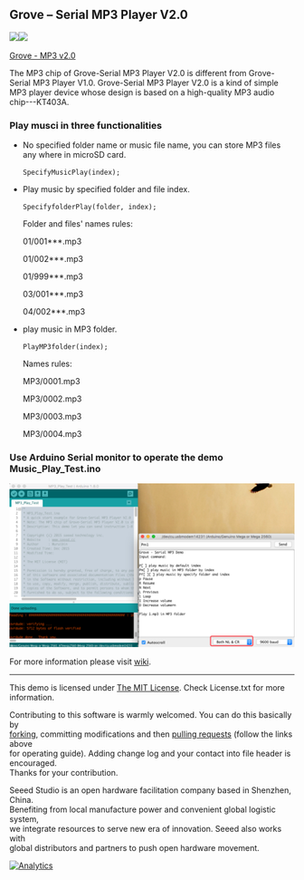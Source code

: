 Grove – Serial MP3 Player V2.0
--------------------------------

<img src=https://statics3.seeedstudio.com/images/product/107020008%202.jpg width=300><img src=https://statics3.seeedstudio.com/product/107020008%202_02.jpg width=300>

[Grove - MP3 v2.0](https://www.seeedstudio.com/Grove-MP3-v2.0-p-2597.html)

The MP3 chip of Grove-Serial MP3 Player V2.0 is different from Grove-Serial MP3 Player V1.0.
Grove-Serial MP3 Player V2.0 is a kind of simple MP3 player device whose design is based on a high-quality MP3 audio chip---KT403A. 

### Play musci in three functionalities
- No specified folder name or music file name, you can store MP3 files any where in microSD card.
	```
	SpecifyMusicPlay(index);
	```
	
- Play music by specified folder and file index. 	
	```
	SpecifyfolderPlay(folder, index);
	```

	Folder and files' names rules:
	
	01/001***.mp3	

	01/002***.mp3

	01/999***.mp3
	
	03/001***.mp3
	
	04/002***.mp3

- play music in MP3 folder.
	```
	PlayMP3folder(index);
	```

	Names rules:

	MP3/0001.mp3

	MP3/0002.mp3

	MP3/0003.mp3

	MP3/0004.mp3


### Use Arduino Serial monitor to operate the demo **Music_Play_Test.ino**
![](./img/grove_mp3_player_arduino.png)

For more information please visit [wiki](http://wiki.seeedstudio.com/Grove-MP3_v2.0/).    

----

This demo is licensed under [The MIT License](http://opensource.org/licenses/mit-license.php). Check License.txt for more information.<br>

Contributing to this software is warmly welcomed. You can do this basically by<br>
[forking](https://help.github.com/articles/fork-a-repo), committing modifications and then [pulling requests](https://help.github.com/articles/using-pull-requests) (follow the links above<br>
for operating guide). Adding change log and your contact into file header is encouraged.<br>
Thanks for your contribution.

Seeed Studio is an open hardware facilitation company based in Shenzhen, China. <br>
Benefiting from local manufacture power and convenient global logistic system, <br>
we integrate resources to serve new era of innovation. Seeed also works with <br>
global distributors and partners to push open hardware movement.<br>



[![Analytics](https://ga-beacon.appspot.com/UA-46589105-3/Grove_Serial_MP3_Player)](https://github.com/igrigorik/ga-beacon)



